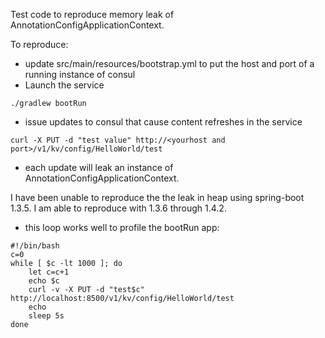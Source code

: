 Test code to reproduce memory leak of AnnotationConfigApplicationContext.

To reproduce:

* update src/main/resources/bootstrap.yml to put the host and port of a running instance of consul
* Launch the service

`./gradlew bootRun`

* issue updates to consul that cause content refreshes in the service

`curl -X PUT -d "test value" http://<yourhost and port>/v1/kv/config/HelloWorld/test`

* each update will leak an instance of AnnotationConfigApplicationContext. 

I have been unable to reproduce the the leak in heap using spring-boot 1.3.5. I am able to reproduce with 1.3.6 through 1.4.2.

* this loop works well to profile the bootRun app:

```
#!/bin/bash
c=0
while [ $c -lt 1000 ]; do
    let c=c+1
    echo $c
    curl -v -X PUT -d "test$c" http://localhost:8500/v1/kv/config/HelloWorld/test
    echo
    sleep 5s
done
```
